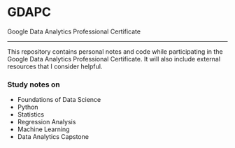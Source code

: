 # GDAPC
Google Data Analytics Professional Certificate
* * *
This repository contains personal notes and code while participating in the Google Data Analytics Professional Certificate. It will also include external resources that I consider helpful.

### Study notes on

- Foundations of Data Science 
- Python
- Statistics
- Regression Analysis
- Machine Learning
- Data Analytics Capstone
	


